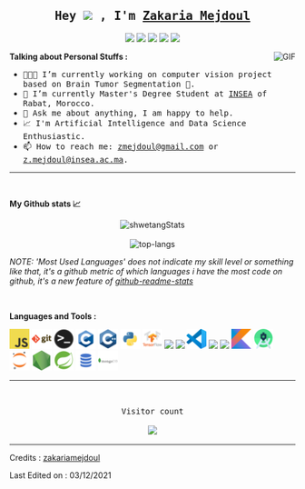 <h2 align="center"><samp>Hey <img src="https://media.giphy.com/media/hvRJCLFzcasrR4ia7z/giphy.gif" width="25px"> , I'm <a href="https://github.com/zakariamejdoul">Zakaria Mejdoul</a></samp></h2>
<p align="center">
  <a href="https://www.linkedin.com/in/zakaria-mejdoul-225204159/in"><img src="https://img.shields.io/badge/linkedin-0077B5.svg?style=for-the-badge&logo=linkedin&logoColor=white"/></a> 
  <a href="https://www.instagram.com/zakaria_mejdoul/"><img src="https://img.shields.io/badge/instagram-E4405F.svg?style=for-the-badge&logo=instagram&logoColor=white"/></a>
  <a href="https://web.facebook.com/zakaria.mejdoul98"><img src="https://img.shields.io/badge/Facebook-1877F2?style=for-the-badge&logo=facebook&logoColor=white"/></a>
  <a href="https://www.kaggle.com/zakariamejdoul"><img src="https://img.shields.io/badge/Kaggle-20BEFF?style=for-the-badge&logo=Kaggle&logoColor=white"/></a>
  <a href="mailto:zmejdoul@gmail.com?subject=[GitHub]%20🔥%20Prise%20de%20contact&body=Bonjour%20Zakaria%2C%0A%0AJe%20viens%20vers%20vous%20aujourd%27hui%20apr%C3%A8s%20avoir%20vu%20ton%20profil%20GitHub%20pour%20..."><img src="https://img.shields.io/badge/e‑mail-D14836.svg?style=for-the-badge&logo=GMail&logoColor=white"/></a>
</p>

<img align="right" height="150rem" alt="GIF" src="https://media4.giphy.com/media/RbDKaczqWovIugyJmW/200w.webp?cid=ecf05e47yrznhyd4w1cnwbe3hlilpmls3c0mrsymhdzmzp5z&rid=200w.webp" />

**Talking about Personal Stuffs :**<br />
- <samp>👨🏽‍💻  I’m currently working on computer vision project based on Brain Tumor Segmentation 🧠.
- <samp>🌱  I’m currently Master's Degree Student at <a href="http://www.insea.ac.ma/">INSEA</a> of Rabat, Morocco. 
- <samp>💬  Ask me about anything, I am happy to help.
- <samp>📈  I'm Artificial Intelligence and Data Science Enthusiastic.
- <samp>📫  How to reach me: zmejdoul@gmail.com or z.mejdoul@insea.ac.ma.

***

 <br>

**My Github stats 📈**<br />
<p align="center">
  <img src="https://github-readme-stats.vercel.app/api?username=zakariamejdoul&theme=dark&show_icons=true" alt="shwetangStats" />  
  <br />
  <br />
  <img src="https://github-readme-stats.vercel.app/api/top-langs/?username=zakariamejdoul&layout=compact&theme=dark" alt="top-langs" />
</p>

*NOTE: 'Most Used Languages' does not indicate my skill level or something like that, it's a github metric of which languages i have the most code on github, it's a new feature of [github-readme-stats](https://github.com/anuraghazra/github-readme-stats)*

<br>

**Languages and Tools :**

<code><img height="35rem" src="https://raw.githubusercontent.com/github/explore/80688e429a7d4ef2fca1e82350fe8e3517d3494d/topics/javascript/javascript.png"></code>
<code><img height="35rem" src="https://raw.githubusercontent.com/github/explore/80688e429a7d4ef2fca1e82350fe8e3517d3494d/topics/git/git.png"></code>
<code><img height="35rem" src="https://raw.githubusercontent.com/github/explore/80688e429a7d4ef2fca1e82350fe8e3517d3494d/topics/terminal/terminal.png"></code>
  <code><img height="35rem" src="https://raw.githubusercontent.com/github/explore/f3e22f0dca2be955676bc70d6214b95b13354ee8/topics/c/c.png" /></code>
<code><img height="35rem" src="https://raw.githubusercontent.com/github/explore/80688e429a7d4ef2fca1e82350fe8e3517d3494d/topics/cpp/cpp.png"></code>
<code><img height="35rem" src="https://raw.githubusercontent.com/github/explore/80688e429a7d4ef2fca1e82350fe8e3517d3494d/topics/python/python.png"></code>
  <code><img height="35rem" src="https://raw.githubusercontent.com/github/explore/80688e429a7d4ef2fca1e82350fe8e3517d3494d/topics/tensorflow/tensorflow.png" /></code>
  <code><img height="35rem" src="https://pytorch.org/assets/images/pytorch-logo.png" /></code>
  <code><img height="35rem" src="https://img2.freepng.fr/20180805/kff/kisspng-scikit-learn-python-computer-icons-scikit-image-ma-data-science-ermlab-software-5b67c768dfc2b8.4692877115335279129165.jpg" /></code>
<code><img height="35rem" src="https://raw.githubusercontent.com/github/explore/80688e429a7d4ef2fca1e82350fe8e3517d3494d/topics/visual-studio-code/visual-studio-code.png" /></code>
  <code><img height="35rem" src="https://iconape.com/wp-content/png_logo_vector/cib-jetbrains.png" /></code>
<code><img height="35rem" src="https://blog.romaindasilva.fr/wp-content/uploads/2014/12/java-logo.jpg" /></code>
<code><img height="35rem" src="https://raw.githubusercontent.com/github/explore/80688e429a7d4ef2fca1e82350fe8e3517d3494d/topics/kotlin/kotlin.png" /></code>
<code><img height="35rem" src="https://raw.githubusercontent.com/github/explore/44926f43f6a0d183b5965bebd1e77069ab00c26a/topics/android-studio/android-studio.png" /></code>
<code><img height="35rem" src="https://raw.githubusercontent.com/github/explore/80688e429a7d4ef2fca1e82350fe8e3517d3494d/topics/jupyter-notebook/jupyter-notebook.png" /></code>
<code><img height="35rem" src="https://raw.githubusercontent.com/github/explore/80688e429a7d4ef2fca1e82350fe8e3517d3494d/topics/nodejs/nodejs.png" /></code>
<code><img height="35rem" src="https://raw.githubusercontent.com/github/explore/80688e429a7d4ef2fca1e82350fe8e3517d3494d/topics/spring-boot/spring-boot.png" /></code>
  <code><img height="35rem" src="https://raw.githubusercontent.com/github/explore/80688e429a7d4ef2fca1e82350fe8e3517d3494d/topics/sql/sql.png" /></code>
  <code><img height="35rem" src="https://raw.githubusercontent.com/github/explore/80688e429a7d4ef2fca1e82350fe8e3517d3494d/topics/mongodb/mongodb.png" /></code>
  
***

<br />

<p align="center"> 
  <samp>Visitor count<samp/><br><br>
  <img src="https://profile-counter.glitch.me/zakariamejdoul/count.svg" />
</p>

-----
Credits : [zakariamejdoul](https://github.com/zakariamejdoul)

Last Edited on : 03/12/2021
